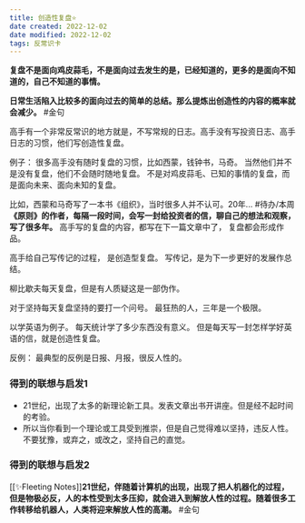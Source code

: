 ```yaml
---
title: 创造性复盘⭐️
date created: 2022-12-02
date modified: 2022-12-02
tags: 反常识卡
---
```


**复盘不是面向鸡皮蒜毛，不是面向过去发生的是，已经知道的，更多的是面向不知道的，自己不知道的事情。** 

**日常生活陷入比较多的面向过去的简单的总结。那么提炼出创造性的内容的概率就会减少。** #金句


高手有一个非常反常识的地方就是，不写常规的日志。高手没有写投资日志、高手日志的习惯，他们写创造性复盘。

例子：
很多高手没有随时复盘的习惯，比如西蒙，钱钟书，马奇。
当然他们并不是没有复盘，他们不会随时随地复盘。
不是对鸡皮蒜毛、已知的事情的复盘，而是面向未来、面向未知的复盘。

比如，西蒙和马奇写了一本书《组织》，当时很多人并不认可。20年... #待办/本周 
**《原则》的作者，每隔一段时间，会写一封给投资者的信，聊自己的想法和观察，写了很多年。**
高手写的复盘的内容，都写在下一篇文章中了， 复盘都会形成作品。

高手给自己写传记的过程， 是创造型复盘。 写传记，是为下一步更好的发展作总结。

柳比歇夫每天复盘，但是有人质疑这是一部伪作。

对于坚持每天复盘坚持的要打一个问号。 最狂热的人，三年是一个极限。

以学英语为例子。 每天统计学了多少东西没有意义。 但是每天写一封怎样学好英语的信，就是创造性复盘。 

反例：
最典型的反例是日报、月报，很反人性的。

### 得到的联想与启发1
- 21世纪，出现了太多的新理论新工具。发表文章出书开讲座。但是经不起时间的考验。
- 所以当你看到一个理论或工具受到推崇，但是自己觉得难以坚持，违反人性。不要犹豫，或弃之，或改之，坚持自己的直觉。

### 得到的联想与启发2
[[✨Fleeting Notes]]**21世纪，伴随着计算机的出现，出现了把人机器化的过程，但是物极必反，人的本性受到太多压抑，就会进入到解放人性的过程。随着很多工作转移给机器人，人类将迎来解放人性的高潮。** #金句

